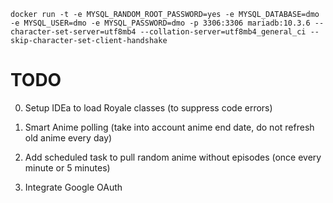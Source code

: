 ```
docker run -t -e MYSQL_RANDOM_ROOT_PASSWORD=yes -e MYSQL_DATABASE=dmo -e MYSQL_USER=dmo -e MYSQL_PASSWORD=dmo -p 3306:3306 mariadb:10.3.6 --character-set-server=utf8mb4 --collation-server=utf8mb4_general_ci --skip-character-set-client-handshake
```

# TODO

0. Setup IDEa to load Royale classes (to suppress code errors)

1. Smart Anime polling (take into account anime end date, do not refresh old anime every day)

2. Add scheduled task to pull random anime without episodes (once every minute or 5 minutes)

3. Integrate Google OAuth
